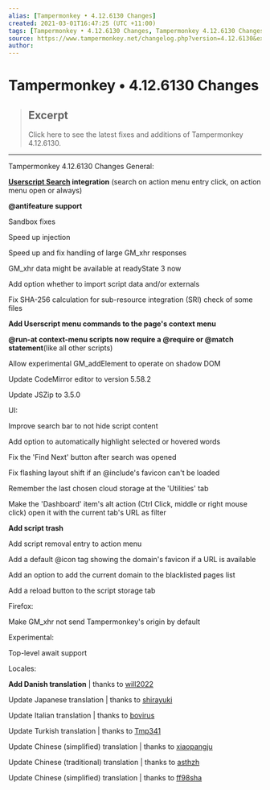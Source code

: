 ```yaml
---
alias: [Tampermonkey • 4.12.6130 Changes]
created: 2021-03-01T16:47:25 (UTC +11:00)
tags: [Tampermonkey • 4.12.6130 Changes, Tampermonkey 4.12.6130 Changes]
source: https://www.tampermonkey.net/changelog.php?version=4.12.6130&ext=fire&updated=true&old=4.12.6130&intr=true
author: 
---
```


# Tampermonkey • 4.12.6130 Changes

> ## Excerpt
> Click here to see the latest fixes and additions of Tampermonkey 4.12.6130.

---

Tampermonkey 4.12.6130 Changes
General:

**[Userscript Search](https://www.userscript.zone/?utm_source=tm.net&utm_medium=changelog) integration** (search on action menu entry click, on action menu open or always)

**@antifeature support**

Sandbox fixes

Speed up injection

Speed up and fix handling of large GM\_xhr responses

GM\_xhr data might be available at readyState 3 now

Add option whether to import script data and/or externals

Fix SHA-256 calculation for sub-resource integration (SRI) check of some files

**Add Userscript menu commands to the page's context menu**

**@run-at context-menu scripts now require a @require or @match statement**(like all other scripts)

Allow experimental GM\_addElement to operate on shadow DOM

Update CodeMirror editor to version 5.58.2

Update JSZip to 3.5.0

UI:

Improve search bar to not hide script content

Add option to automatically highlight selected or hovered words

Fix the 'Find Next' button after search was opened

Fix flashing layout shift if an @include's favicon can't be loaded

Remember the last chosen cloud storage at the 'Utilities' tab

Make the 'Dashboard' item's alt action (Ctrl Click, middle or right mouse click) open it with the current tab's URL as filter

**Add script trash**

Add script removal entry to action menu

Add a default @icon tag showing the domain's favicon if a URL is available

Add an option to add the current domain to the blacklisted pages list

Add a reload button to the script storage tab

Firefox:

Make GM\_xhr not send Tampermonkey's origin by default

Experimental:

Top-level await support

Locales:

**Add Danish translation** | thanks to [will2022](https://github.com/will2022)

Update Japanese translation | thanks to [shirayuki](https://github.com/shirayuki)

Update Italian translation | thanks to [bovirus](https://github.com/bovirus)

Update Turkish translation | thanks to [Tmp341](https://github.com/Tmp341)

Update Chinese (simplified) translation | thanks to [xiaopangju](https://github.com/xiaopangju)

Update Chinese (traditional) translation | thanks to [asthzh](https://github.com/asthzh)

Update Chinese (simplified) translation | thanks to [ff98sha](https://github.com/ff98sha)
